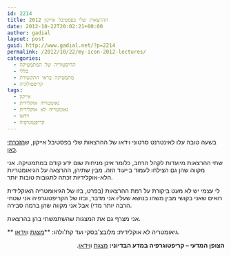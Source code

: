 ```yaml
---
id: 2214
title: ההרצאות שלי בפסטיבל אייקון 2012
date: 2012-10-22T20:02:21+00:00
author: gadial
layout: post
guid: http://www.gadial.net/?p=2214
permalink: /2012/10/22/my-icon-2012-lectures/
categories:
  - ההיסטוריה של המתמטיקה
  - כללי
  - מתמטיקה בראי התקשורת
  - קריפטולוגיה
tags:
  - אייקון
  - גאומטריה אוקלידית
  - גאומטריה לא אוקלידית
  - וידאו
  - קריפטוגרפיה
---
```

בשעה טובה עלו לאינטרנט סרטוני וידאו של ההרצאות שלי בפסטיבל אייקון, ש[הזכרתי כאן](http://www.gadial.net/2012/08/25/math-takes-over-icon-2012/).

שתי ההרצאות מיועדות לקהל הרחב, כלומר אינן מניחות שום ידע קודם במתמטיקה. אני מקווה שהן גם הצילחו לעמוד בייעוד הזה. מבין שתיהן, ההרצאה על הגיאומטריות הלא-אוקלידיות זכתה לתגובות טובות יותר.

לי עצמי יש לא מעט ביקורת על רמת ההרצאות (בפרט, בזו של הגיאומטריה האוקלידית רואים שאני בקושי מבין משהו בנושא שעליו אני מדבר, ובזו של הקריפטוגרפיה אני שטחי הרבה יותר מדי) אבל אני מקווה שהן ברמה סבירה.

אני מצרף גם את המצגות שהשתמשתי בהן בהרצאות.

** גיאומטריה לא אוקלידית: מלובצ'בסקי ועד קת'ולהו: **[מצגת](http://gadial.net/Presentations/NoneuclideanGeometry.pdf) ו[וידאו](http://www.iconfestival.org.il/2012/geometry/).

<p dir="RTL">
  <strong>הצופן המדעי – קריפטוגרפיה במדע הבדיוני:</strong> <a href="http://gadial.net/Presentations/Crypto.pdf">מצגת</a> ו<a href="http://www.iconfestival.org.il/2012/cryptography/">וידאו</a>.
</p>